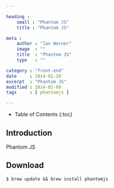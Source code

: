 ```yaml
---

heading :
    small : "Phantom JS"
    title : "Phantom JS"

meta :
    author : "Ian Warner"
    image  : ""
    title  : "Phantom JS"
    type   : ""

category : "front-end"
date     : 2014-01-20
excerpt  : "Phantom JS"
modified : 2014-02-09
tags     : [ phantomjs ]

---
```


* Table of Contents
{:toc}

## Introduction
Phantom JS

## Download

    $ brew update && brew install phantomjs